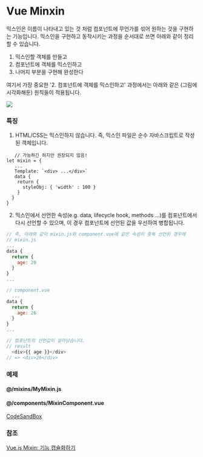 # Vue Minxin

믹스인은 이름이 나타내고 있는 것 처럼 컴포넌트에 무언가를 섞어 원하는 것을 구현하는 기능입니다. 믹스인을 구현하고 동작시키는 과정을 순서대로 쓰면 아래와 같이 정리할 수 있습니다.

1. 믹스인할 객체를 만들고
2. 컴포넌트에 객체를 믹스인하고
3. 나머지 부분을 구현해 완성한다

여기서 가장 중요한 '2. 컴포넌트에 객체를 믹스인하고' 과정에서는 아래와 같은 (그림에 시각화해둔) 원칙들이 적용됩니다.

![](https://images.velog.io/images/bongjoki/post/c22f81db-0974-4f84-b674-98c23238bddc/Untitled.png)

### 특징

1.  HTML/CSS는 믹스인하지 않습니다. 즉, 믹스인 파일은 순수 자바스크립트로 작성된 객체입니다.

```javasciprt
   // 가능하긴 하지만 권장되지 않음!
let mixin = {
   ...
   Template: `<div> ...</div>`
   data {
    return {
      styleObj: { 'width' : 100 }
    }
  }
}
```

2. 믹스인에서 선언한 속성(e.g. data, lifecycle hook, methods ...)를 컴포넌트에서 다시 선언할 수 있으며, 이 경우 컴포넌트에 선언된 값을 우선하여 병합됩니다.

```javascript
// 즉, 아래와 같이 mixin.js와 component.vue에 같은 속성이 중복 선언된 경우에
// mixin.js
...
data {
  return {
    age: 20
  }
}
...

// component.vue
  ...
data {
  return {
    age: 26
  }
}
...

// 컴포넌트의 선언값이 살아남습니다.
// result
  <div>{{ age }}</div>
// => <div>26</div>
```

### 예제

#### @/mixins/MyMixin.js

#### @/components/MixinComponent.vue

[CodeSandBox](https://codesandbox.io/embed/vue-mixin-x2xi3?fontsize=14&hidenavigation=1&theme=dark)

### 참조

[Vue.js Mixin: 기능 캡슐화하기](https://velog.io/@bluestragglr/Vue.js-Mixin-%EA%B8%B0%EB%8A%A5-%EB%B0%98%EB%B3%B5-%EC%A0%9C%EA%B1%B0%ED%95%98%EA%B8%B0)
